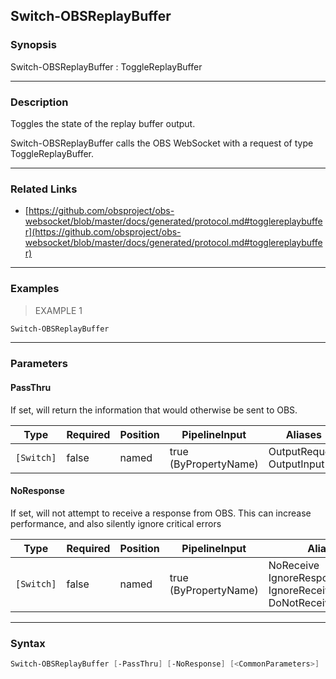 Switch-OBSReplayBuffer
----------------------

### Synopsis
Switch-OBSReplayBuffer : ToggleReplayBuffer

---

### Description

Toggles the state of the replay buffer output.

Switch-OBSReplayBuffer calls the OBS WebSocket with a request of type ToggleReplayBuffer.

---

### Related Links
* [https://github.com/obsproject/obs-websocket/blob/master/docs/generated/protocol.md#togglereplaybuffer](https://github.com/obsproject/obs-websocket/blob/master/docs/generated/protocol.md#togglereplaybuffer)

---

### Examples
> EXAMPLE 1

```PowerShell
Switch-OBSReplayBuffer
```

---

### Parameters
#### **PassThru**
If set, will return the information that would otherwise be sent to OBS.

|Type      |Required|Position|PipelineInput        |Aliases                      |
|----------|--------|--------|---------------------|-----------------------------|
|`[Switch]`|false   |named   |true (ByPropertyName)|OutputRequest<br/>OutputInput|

#### **NoResponse**
If set, will not attempt to receive a response from OBS.
This can increase performance, and also silently ignore critical errors

|Type      |Required|Position|PipelineInput        |Aliases                                                                |
|----------|--------|--------|---------------------|-----------------------------------------------------------------------|
|`[Switch]`|false   |named   |true (ByPropertyName)|NoReceive<br/>IgnoreResponse<br/>IgnoreReceive<br/>DoNotReceiveResponse|

---

### Syntax
```PowerShell
Switch-OBSReplayBuffer [-PassThru] [-NoResponse] [<CommonParameters>]
```
